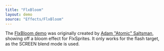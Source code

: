 ```yaml
---
title: "FlxBloom"
layout: demo
source: "Effects/FlxBloom"
---
```


The [FlxBloom demo](https://github.com/AdamAtomic/FlxBloom) was originally created by [Adam "Atomic" Saltsman](https://twitter.com/ADAMATOMIC), showing off a bloom effect for FlxSprites. It only works for the flash target, as the SCREEN blend mode is used.